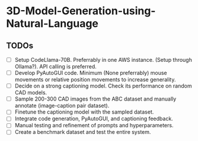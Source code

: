 # 3D-Model-Generation-using-Natural-Language

## TODOs
- [ ] Setup CodeLlama-70B. Preferrably in one AWS instance. (Setup through Ollama?). API calling is preferred.
- [ ] Develop PyAutoGUI code. Minimum (None preferrably) mouse movements or relative position movements to increase generality.
- [ ] Decide on a strong captioning model. Check its performance on random CAD models.
- [ ] Sample 200-300 CAD images from the ABC dataset and manually annotate (image-caption pair dataset).
- [ ] Finetune the captioning model with the sampled dataset.
- [ ] Integrate code generation, PyAutoGUI, and captioning feedback.
- [ ] Manual testing and refinement of prompts and hyperparameters.
- [ ] Create a benchmark dataset and test the entire system.

